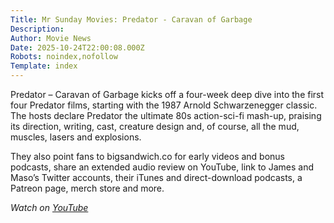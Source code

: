 ```yaml
---
Title: Mr Sunday Movies: Predator - Caravan of Garbage
Description: 
Author: Movie News
Date: 2025-10-24T22:00:08.000Z
Robots: noindex,nofollow
Template: index
---
```

<p>Predator – Caravan of Garbage kicks off a four-week deep dive into the first four Predator films, starting with the 1987 Arnold Schwarzenegger classic. The hosts declare Predator the ultimate 80s action-sci-fi mash-up, praising its direction, writing, cast, creature design and, of course, all the mud, muscles, lasers and explosions.</p>

<p>They also point fans to bigsandwich.co for early videos and bonus podcasts, share an extended audio review on YouTube, link to James and Maso’s Twitter accounts, their iTunes and direct-download podcasts, a Patreon page, merch store and more.</p>

<p><em>Watch on <a href="https://www.youtube.com/watch?v=yhednO-Impg" rel="noopener noreferrer">YouTube</a></em></p>

